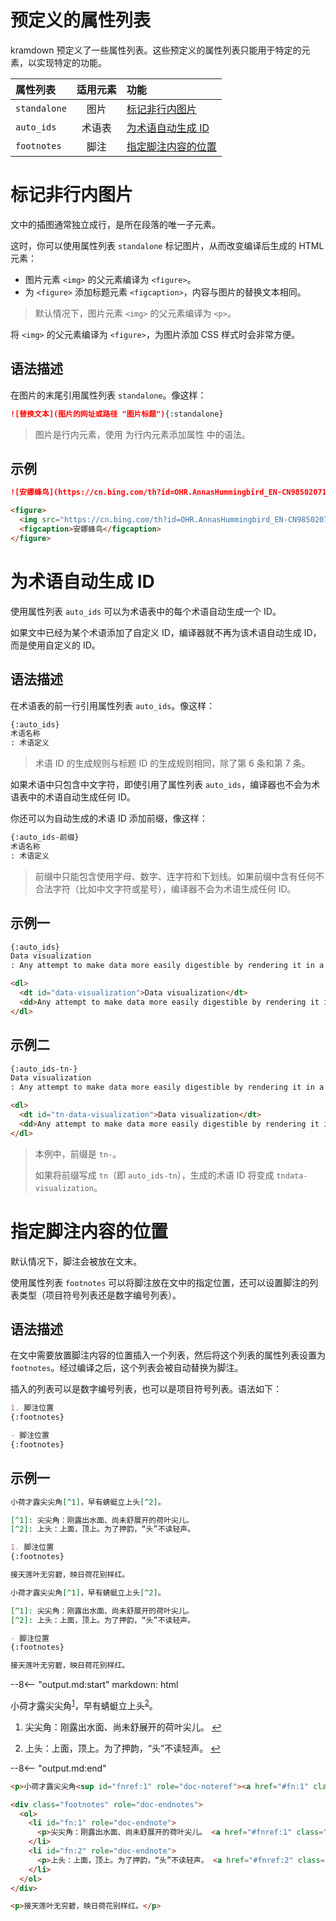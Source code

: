 # 预定义的属性列表

kramdown 预定义了一些属性列表。这些预定义的属性列表只能用于特定的元素，以实现特定的功能。

|  属性列表  |  适用元素  |  功能  |
|:---|:--:|:---|
|  `standalone`  |  图片  |  [标记非行内图片](#标记非行内图片)  |
|  `auto_ids`  |  术语表  |  [为术语自动生成 ID](#为术语自动生成-id)  |
|  `footnotes`  |  脚注  |  [指定脚注内容的位置](#指定脚注内容的位置)  |


# 标记非行内图片

文中的插图通常独立成行，是所在段落的唯一子元素。

这时，你可以使用属性列表 `standalone` 标记图片，从而改变编译后生成的 HTML 元素：
- 图片元素 `<img>` 的父元素编译为 `<figure>`。
- 为 `<figure>` 添加标题元素 `<figcaption>`，内容与图片的替换文本相同。

> 默认情况下，图片元素 `<img>` 的父元素编译为 `<p>`。

将 `<img>` 的父元素编译为 `<figure>`，为图片添加 CSS 样式时会非常方便。

## 语法描述

在图片的末尾引用属性列表 `standalone`。像这样：

```markdown
![替换文本](图片的网址或路径 "图片标题"){:standalone}
```

> 图片是行内元素，使用 为行内元素添加属性 中的语法。

## 示例

```markdown
![安娜蜂鸟](https://cn.bing.com/th?id=OHR.AnnasHummingbird_EN-CN9850207192_1920x1080.jpg&w=720){:standalone}
```

```html
<figure>
  <img src="https://cn.bing.com/th?id=OHR.AnnasHummingbird_EN-CN9850207192_1920x1080.jpg&amp;w=720" alt="安娜蜂鸟" />
  <figcaption>安娜蜂鸟</figcaption>
</figure>
```

# 为术语自动生成 ID

使用属性列表 `auto_ids` 可以为术语表中的每个术语自动生成一个 ID。

如果文中已经为某个术语添加了自定义 ID，编译器就不再为该术语自动生成 ID，而是使用自定义的 ID。

## 语法描述

在术语表的前一行引用属性列表 `auto_ids`。像这样：

```markdown
{:auto_ids}
术语名称
: 术语定义
```

> 术语 ID 的生成规则与标题 ID 的生成规则相同，除了第 6 条和第 7 条。

如果术语中只包含中文字符，即使引用了属性列表 `auto_ids`，编译器也不会为术语表中的术语自动生成任何 ID。

你还可以为自动生成的术语 ID 添加前缀，像这样：

```markdown
{:auto_ids-前缀}
术语名称
: 术语定义
```

> 前缀中只能包含使用字母、数字、连字符和下划线。如果前缀中含有任何不合法字符（比如中文字符或星号），编译器不会为术语生成任何 ID。

## 示例一

```markdown
{:auto_ids}
Data visualization
: Any attempt to make data more easily digestible by rendering it in a visual context.
```

```html
<dl>
  <dt id="data-visualization">Data visualization</dt>
  <dd>Any attempt to make data more easily digestible by rendering it in a visual context.</dd>
</dl>
```

## 示例二

```markdown
{:auto_ids-tn-}
Data visualization
: Any attempt to make data more easily digestible by rendering it in a visual context.  
```

```html
<dl>
  <dt id="tn-data-visualization">Data visualization</dt>
  <dd>Any attempt to make data more easily digestible by rendering it in a visual context.</dd>
</dl>
```

> 本例中，前缀是 `tn-`。
>
> 如果将前缀写成 `tn`（即 `auto_ids-tn`），生成的术语 ID 将变成 `tndata-visualization`。

# 指定脚注内容的位置

默认情况下，脚注会被放在文末。

使用属性列表 `footnotes` 可以将脚注放在文中的指定位置，还可以设置脚注的列表类型（项目符号列表还是数字编号列表）。

## 语法描述

在文中需要放置脚注内容的位置插入一个列表，然后将这个列表的属性列表设置为 `footnotes`。经过编译之后，这个列表会被自动替换为脚注。

插入的列表可以是数字编号列表，也可以是项目符号列表。语法如下：

```markdown
1. 脚注位置
{:footnotes}
```

```markdown
- 脚注位置
{:footnotes}
```

## 示例一

```markdown
小荷才露尖尖角[^1]，早有蜻蜓立上头[^2]。

[^1]: 尖尖角：刚露出水面、尚未舒展开的荷叶尖儿。
[^2]: 上头：上面，顶上。为了押韵，“头”不读轻声。

1. 脚注位置
{:footnotes}

接天莲叶无穷碧，映日荷花别样红。
```

```markdown
小荷才露尖尖角[^1]，早有蜻蜓立上头[^2]。

[^1]: 尖尖角：刚露出水面、尚未舒展开的荷叶尖儿。
[^2]: 上头：上面，顶上。为了押韵，“头”不读轻声。

- 脚注位置
{:footnotes}

接天莲叶无穷碧，映日荷花别样红。
```

--8<-- "output.md:start"
    markdown: html
    <p>小荷才露尖尖角<sup id="fnref:1" role="doc-noteref"><a href="#fn:1" class="footnote" rel="footnote">1</a></sup>，早有蜻蜓立上头<sup id="fnref:2" role="doc-noteref"><a href="#fn:2" class="footnote" rel="footnote">2</a></sup>。</p>
    <div class="footnotes" role="doc-endnotes">
      <ol>
        <li id="fn:1" role="doc-endnote">
          <p>尖尖角：刚露出水面、尚未舒展开的荷叶尖儿。 <a href="#fnref:1" class="reversefootnote" role="doc-backlink">&#8617;</a></p>
        </li>
        <li id="fn:2" role="doc-endnote">
          <p>上头：上面，顶上。为了押韵，“头”不读轻声。 <a href="#fnref:2" class="reversefootnote" role="doc-backlink">&#8617;</a></p>
        </li>
      </ol>
    --8<-- "output.md:end"
</div>

```html
<p>小荷才露尖尖角<sup id="fnref:1" role="doc-noteref"><a href="#fn:1" class="footnote" rel="footnote">1</a></sup>，早有蜻蜓立上头<sup id="fnref:2" role="doc-noteref"><a href="#fn:2" class="footnote" rel="footnote">2</a></sup>。</p>

<div class="footnotes" role="doc-endnotes">
  <ol>
    <li id="fn:1" role="doc-endnote">
      <p>尖尖角：刚露出水面、尚未舒展开的荷叶尖儿。 <a href="#fnref:1" class="reversefootnote" role="doc-backlink">&#8617;</a></p>
    </li>
    <li id="fn:2" role="doc-endnote">
      <p>上头：上面，顶上。为了押韵，“头”不读轻声。 <a href="#fnref:2" class="reversefootnote" role="doc-backlink">&#8617;</a></p>
    </li>
  </ol>
</div>

<p>接天莲叶无穷碧，映日荷花别样红。</p>
```









